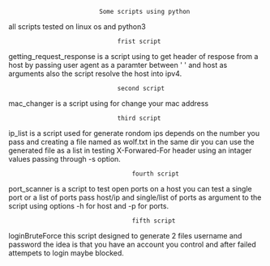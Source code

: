                              Some scripts using python
all scripts tested on linux os and python3

                                  frist script
getting_request_response is a script using to get header of respose from a host by passing user agent as a paramter between ' ' and host as arguments also the script resolve the host into ipv4.

                                  second script 
mac_changer is a script using for change your mac address 

                                  third script 
ip_list is a script used for generate rondom ips depends on the number you pass and creating a file named as wolf.txt in the same dir you can use the generated file as a list in testing X-Forwared-For header using an intager values passing through -s option.

                                      fourth script
port_scanner is a script to test open ports on a host you can test a single port or a list of ports pass host/ip and single/list of ports as argument to the script using options -h for host and -p for ports.

                                      fifth script
loginBruteForce this script designed to generate 2 files username and password the idea is that you have an account you control and after failed attempets to login maybe blocked.
 

